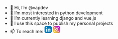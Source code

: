 - 👋 Hi, I’m @vapdev
- 👀 I’m most interested in python development
- 🌱 I’m currently learning django and vue.js
- 💞️ I use this space to publish my personal projects
- 📫 To reach me:  <a rel="nofollow noopener noreferrer" target="_blank" href="https://www.linkedin.com/in/vitor-augusto-philippsen-bohn-51877b169/">
                    <img src="https://github.com/vapdev/vapdev/blob/main/linkedin.png" width="23px" alt="LinkedIn"></a>
                    <a rel="nofollow noopener noreferrer" target="_blank" href="https://www.instagram.com/vitoorbohn/">
                    <img src="https://github.com/vapdev/vapdev/blob/main/instagram.png" width="23px" alt="Instagram"></a>
<!---
vapdev/vapdev is a ✨ special ✨ repository because its `README.md` (this file) appears on your GitHub profile.
You can click the Preview link to take a look at your changes.
--->
